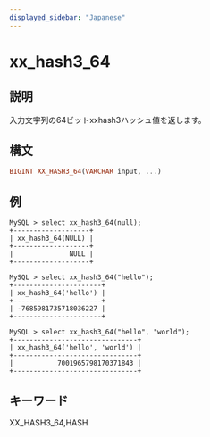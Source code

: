 ```yaml
---
displayed_sidebar: "Japanese"
---
```


# xx_hash3_64

## 説明

入力文字列の64ビットxxhash3ハッシュ値を返します。

## 構文

```Haskell
BIGINT XX_HASH3_64(VARCHAR input, ...)
```

## 例

```Plain Text
MySQL > select xx_hash3_64(null);
+-------------------+
| xx_hash3_64(NULL) |
+-------------------+
|              NULL |
+-------------------+

MySQL > select xx_hash3_64("hello");
+----------------------+
| xx_hash3_64('hello') |
+----------------------+
| -7685981735718036227 |
+----------------------+

MySQL > select xx_hash3_64("hello", "world");
+-------------------------------+
| xx_hash3_64('hello', 'world') |
+-------------------------------+
|           7001965798170371843 |
+-------------------------------+
```

## キーワード

XX_HASH3_64,HASH
